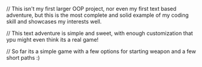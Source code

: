 
// This isn't my first larger OOP project, nor even my first text based adventure, but this is the most complete and solid example of my coding skill and showcases my interests well. 

// This text adventure is simple and sweet, with enough customization that ypu might even think its a real game!

// So far its a simple game with a few options for starting weapon and a few short paths :)
